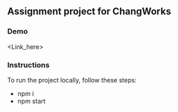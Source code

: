 ## Assignment project for ChangWorks

### Demo
<Link_here>

### Instructions
To run the project locally, follow these steps:
- npm i 
- npm start 